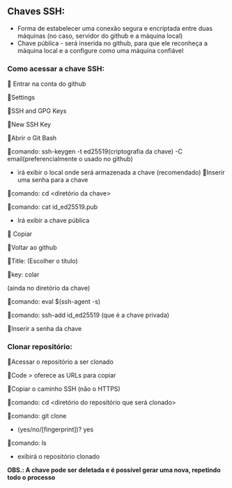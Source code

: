 ## Chaves SSH:
- Forma de estabelecer uma conexão segura e encriptada entre duas máquinas (no caso, servidor do github e a máquina local)
- Chave pública - será inserida no github, para que ele reconheça a máquina local e a configure como uma máquina confiável

### Como acessar a chave SSH:
:small_orange_diamond: Entrar na conta do github

:small_orange_diamond:Settings

:small_orange_diamond:SSH and GPG Keys

:small_orange_diamond:New SSH Key

:small_orange_diamond:Abrir o Git Bash

:small_blue_diamond:comando: ssh-keygen -t ed25519(criptografia da chave) -C email(preferencialmente o usado no github)

- irá exibir o local onde será armazenada a chave (recomendado)
:small_orange_diamond:Inserir uma senha para a chave

:small_blue_diamond:comando: cd <diretório da chave> 

:small_blue_diamond:comando: cat id_ed25519.pub
- Irá exibir a chave pública

:small_orange_diamond: Copiar

:small_orange_diamond:Voltar ao github

:small_orange_diamond:Title: (Escolher o título)

:small_orange_diamond:key: colar

(ainda no diretório da chave)

:small_blue_diamond:comando: eval $(ssh-agent -s)

:small_blue_diamond:comando: ssh-add id_ed25519 (que é a chave privada)

:small_orange_diamond:Inserir a senha da chave

### Clonar repositório:
:small_orange_diamond:Acessar o repositório a ser clonado

:small_orange_diamond:Code > oferece as URLs para copiar

:small_orange_diamond:Copiar o caminho SSH (não o HTTPS)

:small_blue_diamond:comando: cd <diretório do repositório que será clonado>

:small_blue_diamond:comando: git clone <colar o caminho ssh>
  
- (yes/no/[fingerprint])? yes
  
:small_blue_diamond:comando: ls
  
- exibirá o repositório clonado

**OBS.: A chave pode ser deletada e é possível gerar uma nova, repetindo todo o processo**
